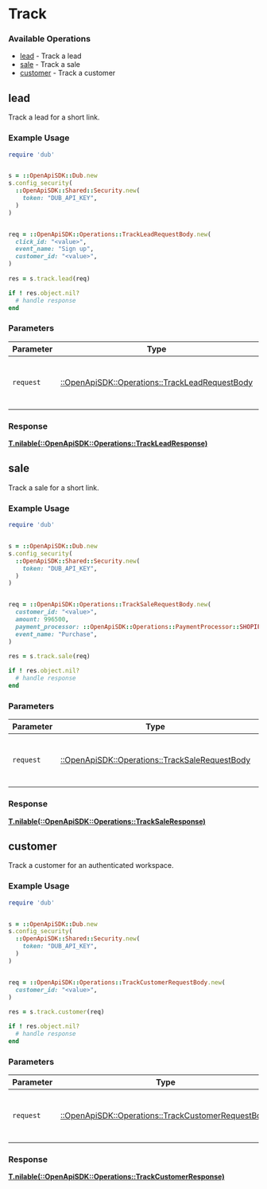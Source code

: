 # Track


### Available Operations

* [lead](#lead) - Track a lead
* [sale](#sale) - Track a sale
* [customer](#customer) - Track a customer

## lead

Track a lead for a short link.

### Example Usage

```ruby
require 'dub'


s = ::OpenApiSDK::Dub.new
s.config_security(
  ::OpenApiSDK::Shared::Security.new(
    token: "DUB_API_KEY",
  )
)


req = ::OpenApiSDK::Operations::TrackLeadRequestBody.new(
  click_id: "<value>",
  event_name: "Sign up",
  customer_id: "<value>",
)
    
res = s.track.lead(req)

if ! res.object.nil?
  # handle response
end

```

### Parameters

| Parameter                                                                                         | Type                                                                                              | Required                                                                                          | Description                                                                                       |
| ------------------------------------------------------------------------------------------------- | ------------------------------------------------------------------------------------------------- | ------------------------------------------------------------------------------------------------- | ------------------------------------------------------------------------------------------------- |
| `request`                                                                                         | [::OpenApiSDK::Operations::TrackLeadRequestBody](../../models/operations/trackleadrequestbody.md) | :heavy_check_mark:                                                                                | The request object to use for the request.                                                        |


### Response

**[T.nilable(::OpenApiSDK::Operations::TrackLeadResponse)](../../models/operations/trackleadresponse.md)**


## sale

Track a sale for a short link.

### Example Usage

```ruby
require 'dub'


s = ::OpenApiSDK::Dub.new
s.config_security(
  ::OpenApiSDK::Shared::Security.new(
    token: "DUB_API_KEY",
  )
)


req = ::OpenApiSDK::Operations::TrackSaleRequestBody.new(
  customer_id: "<value>",
  amount: 996500,
  payment_processor: ::OpenApiSDK::Operations::PaymentProcessor::SHOPIFY,
  event_name: "Purchase",
)
    
res = s.track.sale(req)

if ! res.object.nil?
  # handle response
end

```

### Parameters

| Parameter                                                                                         | Type                                                                                              | Required                                                                                          | Description                                                                                       |
| ------------------------------------------------------------------------------------------------- | ------------------------------------------------------------------------------------------------- | ------------------------------------------------------------------------------------------------- | ------------------------------------------------------------------------------------------------- |
| `request`                                                                                         | [::OpenApiSDK::Operations::TrackSaleRequestBody](../../models/operations/tracksalerequestbody.md) | :heavy_check_mark:                                                                                | The request object to use for the request.                                                        |


### Response

**[T.nilable(::OpenApiSDK::Operations::TrackSaleResponse)](../../models/operations/tracksaleresponse.md)**


## customer

Track a customer for an authenticated workspace.

### Example Usage

```ruby
require 'dub'


s = ::OpenApiSDK::Dub.new
s.config_security(
  ::OpenApiSDK::Shared::Security.new(
    token: "DUB_API_KEY",
  )
)


req = ::OpenApiSDK::Operations::TrackCustomerRequestBody.new(
  customer_id: "<value>",
)
    
res = s.track.customer(req)

if ! res.object.nil?
  # handle response
end

```

### Parameters

| Parameter                                                                                                 | Type                                                                                                      | Required                                                                                                  | Description                                                                                               |
| --------------------------------------------------------------------------------------------------------- | --------------------------------------------------------------------------------------------------------- | --------------------------------------------------------------------------------------------------------- | --------------------------------------------------------------------------------------------------------- |
| `request`                                                                                                 | [::OpenApiSDK::Operations::TrackCustomerRequestBody](../../models/operations/trackcustomerrequestbody.md) | :heavy_check_mark:                                                                                        | The request object to use for the request.                                                                |


### Response

**[T.nilable(::OpenApiSDK::Operations::TrackCustomerResponse)](../../models/operations/trackcustomerresponse.md)**

